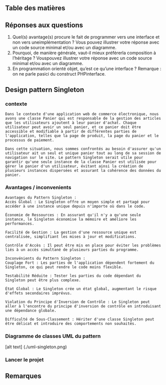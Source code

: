 ## Table des matières
## Réponses aux questions
1. Quel(s) avantage(s) procure le fait de programmer vers une interface et non vers uneimplémentation ? Vous pouvez illustrer votre réponse avec un code source minimal et/ou avec un diagramme.
2. Pourquoi, de manière générale, vaut-il mieux préférerla composition à l’héritage ? Vouspouvez illustrer votre réponse avec un code source minimal et/ou avec un diagramme.
3. En programmation orienté objet, qu’est ce qu’une interface ? Remarque : on ne parle pasici du construct PHPinterface.
## Design pattern Singleton
    
### contexte
    
    Dans le contexte d'une application web de commerce électronique, nous avons une classe Panier qui est responsable de la gestion des articles que les utilisateurs ajoutent à leur panier d'achat. Chaque utilisateur peut avoir un seul panier, et ce panier doit être accessible et modifiable à partir de différentes parties de l'application, telles que la page de produit, la page du panier et le processus de paiement.

    Dans cette situation, nous sommes confrontés au besoin d'assurer qu'un utilisateur ait un seul et unique panier tout au long de sa session de navigation sur le site. Le pattern Singleton serait utile pour garantir qu'une seule instance de la classe Panier est utilisée pour gérer le panier d'un utilisateur, évitant ainsi la création de plusieurs instances dispersées et assurant la cohérence des données du panier.
   
   
### Avantages / inconvenients

    Avantages du Pattern Singleton :
    Accès Global : Le Singleton offre un moyen simple et partagé pour accéder à une instance unique depuis n'importe où dans le code.

    Économie de Ressources : En assurant qu'il n'y a qu'une seule instance, le Singleton économise la mémoire et améliore les performances.

    Facilité de Gestion : La gestion d'une ressource unique est centralisée, simplifiant les mises à jour et modifications.

    Contrôle d'Accès : Il peut être mis en place pour éviter les problèmes liés à un accès simultané de plusieurs parties du programme.

    Inconvénients du Pattern Singleton :
    Couplage Fort : Les parties de l'application dépendent fortement du Singleton, ce qui peut rendre le code moins flexible.

    Testabilité Réduite : Tester les parties du code dépendant du Singleton peut être plus complexe.

    État Global : Le Singleton crée un état global, augmentant le risque d'effets secondaires imprévus.

    Violation du Principe d'Inversion de Contrôle : Le Singleton peut aller à l'encontre du principe d'inversion de contrôle en introduisant une dépendance globale.

    Difficulté de Sous-Classement : Hériter d'une classe Singleton peut être délicat et introduire des comportements non souhaités.

### Diagramme de classes UML du pattern
[alt text] (./uml-singleton.png)

### Lancer le projet

## Remarques